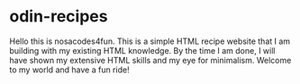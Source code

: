 # odin-recipes
Hello this is nosacodes4fun. This is a simple HTML recipe website that I am building with my existing HTML knowledge. By the time I am done, I will have shown
my extensive HTML skills and my eye for minimalism. Welcome to my world and have a
fun ride!